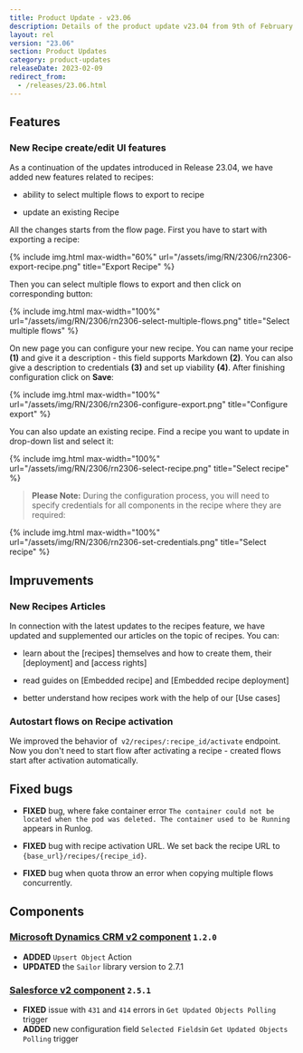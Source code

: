 ```yaml
---
title: Product Update - v23.06
description: Details of the product update v23.04 from 9th of February 2023.
layout: rel
version: "23.06"
section: Product Updates
category: product-updates
releaseDate: 2023-02-09
redirect_from:
  - /releases/23.06.html
---
```


## Features

### New Recipe create/edit UI features

As a continuation of the updates introduced in Release 23.04, we have added new features related to recipes:

* ability to select multiple flows to export to recipe

* update an existing Recipe

All the changes starts from the flow page. First you have to start with exporting a recipe:

{% include img.html max-width="60%" url="/assets/img/RN/2306/rn2306-export-recipe.png" title="Export Recipe" %}

Then you can select multiple flows to export and then click on corresponding button:

{% include img.html max-width="100%" url="/assets/img/RN/2306/rn2306-select-multiple-flows.png" title="Select multiple flows" %}

On new page you can configure your new recipe. You can name your recipe **(1)** and give it a description - this field supports Markdown **(2)**. You can also give a description to credentials **(3)** and set up viability **(4)**. After finishing configuration click on **Save**:

{% include img.html max-width="100%" url="/assets/img/RN/2306/rn2306-configure-export.png" title="Configure export" %}

You can also update an existing recipe. Find a recipe you want to update in drop-down list and select it:

{% include img.html max-width="100%" url="/assets/img/RN/2306/rn2306-select-recipe.png" title="Select recipe" %}

>**Please Note:** During the configuration process, you will need to specify credentials for all components in the recipe where they are required:

{% include img.html max-width="100%" url="/assets/img/RN/2306/rn2306-set-credentials.png" title="Select recipe" %}

## Impruvements

### New Recipes Articles

In connection with the latest updates to the recipes feature, we have updated and supplemented our articles on the topic of recipes. You can:

* learn about the [recipes] themselves and how to create them, their [deployment] and [access rights]

* read guides on [Embedded recipe] and [Embedded recipe deployment]

* better understand how recipes work with the help of our [Use cases]

### Autostart flows on Recipe activation

We improved the behavior of` v2/recipes/:recipe_id/activate` endpoint.
Now you don't need to start flow after activating a recipe - created flows start after activation automatically.

## Fixed bugs

*   **FIXED** bug, where fake container error `The container could not be located when the pod was deleted. The container used to be Running` appears in Runlog.

*   **FIXED** bug with recipe activation URL. We set back the recipe URL to `{base_url}/recipes/{recipe_id}`.

*   **FIXED** bug when quota throw an error when copying multiple flows concurrently.

## Components

### [Microsoft Dynamics CRM v2 component](/components/msdynamics-crm-v2/) `1.2.0`

*   **ADDED** `Upsert Object` Action
*   **UPDATED**  the `Sailor` library version to 2.7.1

### [Salesforce v2 component](/components/salesforce/) `2.5.1`

*   **FIXED** issue with `431` and `414` errors in `Get Updated Objects Polling` trigger
*   **ADDED** new configuration field `Selected Fields`in `Get Updated Objects Polling` trigger
